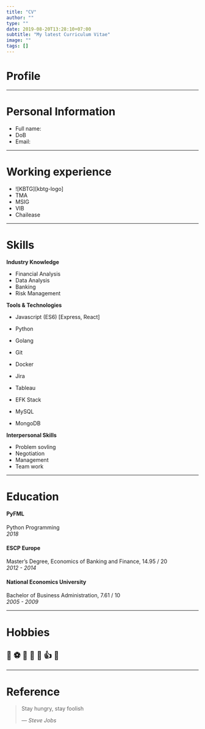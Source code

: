 ```yaml
---
title: "CV"
author: ""
type: ""
date: 2019-08-20T13:28:10+07:00
subtitle: "My latest Curriculum Vitae"
image: ""
tags: []
---
```

# Profile

---
# Personal Information

- Full name:
- DoB
- Email:

---
# Working experience

- ![KBTG][kbtg-logo]
- TMA
- MSIG
- VIB
- Chailease

---
# Skills

**Industry Knowledge**

- Financial Analysis
- Data Analysis
- Banking
- Risk Management

**Tools & Technologies**

* Javascript (ES6) [Express, React]
* Python
* Golang

* Git
* Docker
* Jira
* Tableau

* EFK Stack
* MySQL
* MongoDB

**Interpersonal Skills**

* Problem sovling
* Negotiation
* Management
* Team work


---
# Education

#### PyFML

Python Programming    
*2018*

#### ESCP Europe

Master’s Degree, Economics of Banking and Finance, 14.95 / 20  
*2012 - 2014*

#### National Economics University

Bachelor of Business Administration, 7.61 / 10  
*2005 - 2009*

---
# Hobbies 
##  :bicyclist: :soccer: :book: :sushi: :apple: :+1: :tada:

---
# Reference

> Stay hungry, stay foolish
>
> &mdash; <cite>Steve Jobs</cite>

<!-- [kbtg-logo]: https://media.licdn.com/dms/image/C560BAQF-oO7lNMmSNQ/company-logo_400_400/0?e=1574294400&v=beta&t=9M4N2eIgY3vjdB6_MSCwxUFwqisujAVrpAaDuHLjSuk -->